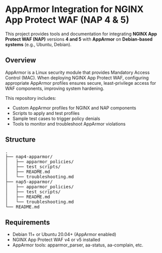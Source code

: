 # AppArmor Integration for NGINX App Protect WAF (NAP 4 & 5)

This project provides tools and documentation for integrating **NGINX App Protect WAF (NAP)** versions **4 and 5** with **AppArmor** on **Debian-based systems** (e.g., Ubuntu, Debian).

## Overview

AppArmor is a Linux security module that provides Mandatory Access Control (MAC). When deploying NGINX App Protect WAF, configuring appropriate AppArmor profiles ensures secure, least-privilege access for WAF components, improving system hardening.

This repository includes:

- Custom AppArmor profiles for NGINX and NAP components
- Scripts to apply and test profiles
- Sample test cases to trigger policy denials
- Tools to monitor and troubleshoot AppArmor violations

## Structure
<pre>
.
├── nap4-apparmor/
│   ├── apparmor_policies/
│   ├── test_scripts/
│   ├── README.md
│   └── troubleshooting.md
├── nap5-apparmor/
│   ├── apparmor_policies/
│   ├── test_scripts/
│   ├── README.md
│   └── troubleshooting.md
└── README.md
</pre>

## Requirements

- Debian 11+ or Ubuntu 20.04+ (AppArmor enabled)
- NGINX App Protect WAF v4 or v5 installed
- AppArmor tools: apparmor_parser, aa-status, aa-complain, etc.
